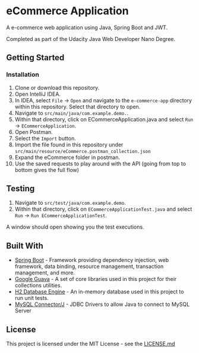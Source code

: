 # eCommerce Application

A e-commerce web application using Java, Spring Boot and JWT.

Completed as part of the Udacity Java Web Developer Nano Degree.

## Getting Started

### Installation

1. Clone or download this repository.
2. Open IntelliJ IDEA.
3. In IDEA, select `File` -> `Open` and navigate to the `e-commerce-app` directory within this repository. Select that directory to open.
4. Navigate to `src/main/java/com.example.demo.`. 
5. Within that directory, click on ECommerceApplication.java and select `Run` -> `ECommerceApplication`. 
6. Open Postman.
7. Select the `Import` button.
8. Import the file found in this repository under `src/main/resource/eCommerce.postman_collection.json`
9. Expand the eCommerce folder in postman.
10. Use the saved requests to play around with the API (going from top to bottom gives the full flow)

## Testing

1. Navigate to `src/test/java/com.example.demo`.
2. Within that directory, click on `ECommerceApplicationTest.java` and select `Run` -> `Run ECommerceApplicationTest`.

A window should open showing you the test executions.

## Built With

* [Spring Boot](https://spring.io/projects/spring-boot) - Framework providing dependency injection, web framework, data binding, resource management, transaction management, and more.
* [Google Guava](https://github.com/google/guava) - A set of core libraries used in this project for their collections utilities.
* [H2 Database Engine](https://www.h2database.com/html/main.html) - An in-memory database used in this project to run unit tests.
* [MySQL Connector/J](https://www.mysql.com/products/connector/) - JDBC Drivers to allow Java to connect to MySQL Server

## License

This project is licensed under the MIT License - see the [LICENSE.md]()
